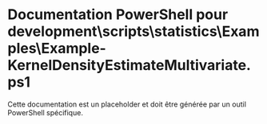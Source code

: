 # Documentation PowerShell pour development\scripts\statistics\Examples\Example-KernelDensityEstimateMultivariate.ps1

Cette documentation est un placeholder et doit être générée par un outil PowerShell spécifique.
